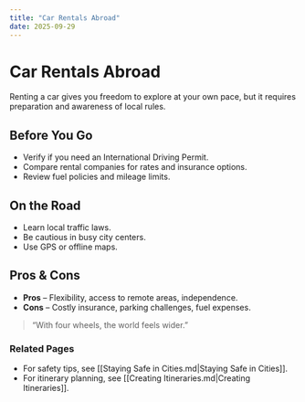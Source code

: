 ```yaml
---
title: "Car Rentals Abroad"
date: 2025-09-29
---
```


# Car Rentals Abroad
Renting a car gives you freedom to explore at your own pace, but it requires preparation and awareness of local rules.

## Before You Go
- Verify if you need an International Driving Permit.  
- Compare rental companies for rates and insurance options.  
- Review fuel policies and mileage limits.  

## On the Road
- Learn local traffic laws.  
- Be cautious in busy city centers.  
- Use GPS or offline maps.  

## Pros & Cons
- **Pros** – Flexibility, access to remote areas, independence.  
- **Cons** – Costly insurance, parking challenges, fuel expenses.  

> “With four wheels, the world feels wider.”

### Related Pages
- For safety tips, see [[Staying Safe in Cities.md|Staying Safe in Cities]].  
- For itinerary planning, see [[Creating Itineraries.md|Creating Itineraries]].  
